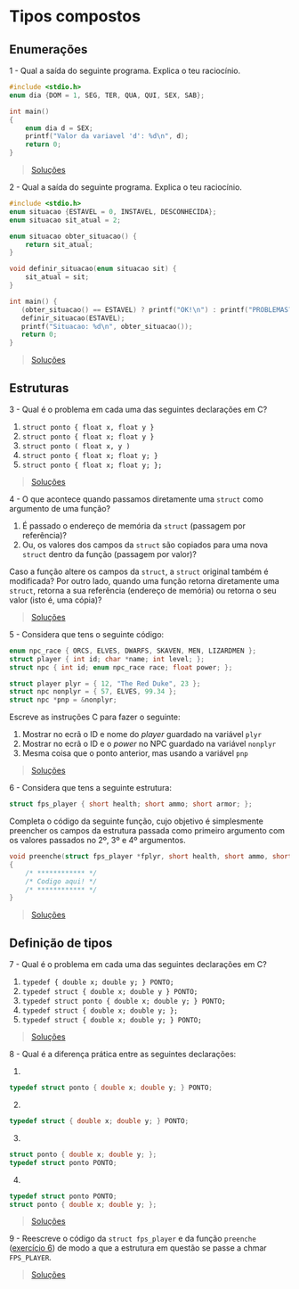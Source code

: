 # Tipos compostos

## Enumerações

1 - Qual a saída do seguinte programa. Explica o teu raciocínio.

```c
#include <stdio.h>
enum dia {DOM = 1, SEG, TER, QUA, QUI, SEX, SAB};

int main()
{
    enum dia d = SEX;
    printf("Valor da variavel 'd': %d\n", d);
    return 0;
}
```

> [Soluções](../solucoes/14_tipos/01.md)

2 - Qual a saída do seguinte programa. Explica o teu raciocínio.

```c
#include <stdio.h>
enum situacao {ESTAVEL = 0, INSTAVEL, DESCONHECIDA};
enum situacao sit_atual = 2;

enum situacao obter_situacao() {
    return sit_atual;
}

void definir_situacao(enum situacao sit) {
    sit_atual = sit;
}

int main() {
   (obter_situacao() == ESTAVEL) ? printf("OK!\n") : printf("PROBLEMAS?!\n");
   definir_situacao(ESTAVEL);
   printf("Situacao: %d\n", obter_situacao());
   return 0;
}
```

> [Soluções](../solucoes/14_tipos/02.md)

## Estruturas

3 - Qual é o problema em cada uma das seguintes declarações em C?

1. `struct ponto { float x, float y }`
2. `struct ponto { float x; float y }`
3. `struct ponto ( float x, y )`
4. `struct ponto { float x; float y; }`
5. `struct ponto { float x; float y; };`

> [Soluções](../solucoes/14_tipos/03.md)

4 - O que acontece quando passamos diretamente uma `struct` como argumento de
uma função?

1. É passado o endereço de memória da `struct` (passagem por referência)?
2. Ou, os valores dos campos da `struct` são copiados para uma nova `struct`
   dentro da função (passagem por valor)?

Caso a função altere os campos da `struct`, a `struct` original também é
modificada? Por outro lado, quando uma função retorna diretamente uma `struct`,
retorna a sua referência (endereço de memória) ou retorna o seu valor (isto é,
uma cópia)?

> [Soluções](../solucoes/14_tipos/04.md)

5 - Considera que tens o seguinte código:

```c
enum npc_race { ORCS, ELVES, DWARFS, SKAVEN, MEN, LIZARDMEN };
struct player { int id; char *name; int level; };
struct npc { int id; enum npc_race race; float power; };

struct player plyr = { 12, "The Red Duke", 23 };
struct npc nonplyr = { 57, ELVES, 99.34 };
struct npc *pnp = &nonplyr;
```

Escreve as instruções C para fazer o seguinte:

1. Mostrar no ecrã o ID e nome do _player_ guardado na variável `plyr`
2. Mostrar no ecrã o ID e o _power_ no NPC guardado na variável `nonplyr`
3. Mesma coisa que o ponto anterior, mas usando a variável `pnp`

> [Soluções](../solucoes/14_tipos/05.md)

<a name="p6" />

6 - Considera que tens a seguinte estrutura:

```c
struct fps_player { short health; short ammo; short armor; };
```

Completa o código da seguinte função, cujo objetivo é simplesmente preencher os
campos da estrutura passada como primeiro argumento com os valores passados no
2º, 3º e 4º argumentos.

```c
void preenche(struct fps_player *fplyr, short health, short ammo, short armor)
{
    /* ************ */
    /* Codigo aqui! */
    /* ************ */
}
```

> [Soluções](../solucoes/14_tipos/06.md)

## Definição de tipos

7 - Qual é o problema em cada uma das seguintes declarações em C?

1. `typedef { double x; double y; } PONTO;`
2. `typedef struct { double x; double y } PONTO;`
3. `typedef struct ponto { double x; double y; } PONTO;`
4. `typedef struct { double x; double y; };`
5. `typedef struct { double x; double y; } PONTO;`

> [Soluções](../solucoes/14_tipos/07.md)

8 - Qual é a diferença prática entre as seguintes declarações:

1.

```c
typedef struct ponto { double x; double y; } PONTO;
```

2.

```c
typedef struct { double x; double y; } PONTO;
```

3.

```c
struct ponto { double x; double y; };
typedef struct ponto PONTO;
```

4.

```c
typedef struct ponto PONTO;
struct ponto { double x; double y; };
```

> [Soluções](../solucoes/14_tipos/08.md)

9 - Reescreve o código da `struct fps_player` e da função `preenche`
([exercício 6](#p6)) de modo a que a estrutura em questão se passe a chmar
`FPS_PLAYER`.

> [Soluções](../solucoes/14_tipos/09.md)
